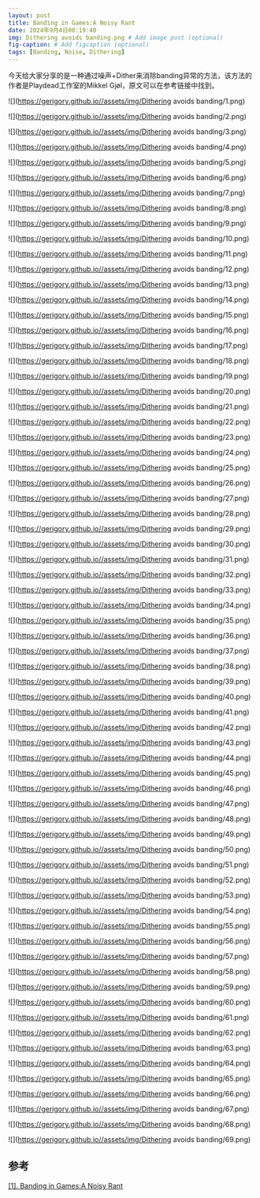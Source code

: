 ```yaml
---
layout: post
title: Banding in Games:A Noisy Rant
date: 2024年9月4日00:19:40
img: Dithering avoids banding.png # Add image post (optional)
fig-caption: # Add figcaption (optional)
tags: [Banding, Noise, Dithering]
---
```

今天给大家分享的是一种通过噪声+Dither来消除banding异常的方法，该方法的作者是Playdead工作室的Mikkel Gjøl，原文可以在参考链接中找到。

![](https://gerigory.github.io//assets/img/Dithering avoids banding/1.png)

![](https://gerigory.github.io//assets/img/Dithering avoids banding/2.png)

![](https://gerigory.github.io//assets/img/Dithering avoids banding/3.png)

![](https://gerigory.github.io//assets/img/Dithering avoids banding/4.png)

![](https://gerigory.github.io//assets/img/Dithering avoids banding/5.png)

![](https://gerigory.github.io//assets/img/Dithering avoids banding/6.png)

![](https://gerigory.github.io//assets/img/Dithering avoids banding/7.png)

![](https://gerigory.github.io//assets/img/Dithering avoids banding/8.png)

![](https://gerigory.github.io//assets/img/Dithering avoids banding/9.png)

![](https://gerigory.github.io//assets/img/Dithering avoids banding/10.png)

![](https://gerigory.github.io//assets/img/Dithering avoids banding/11.png)

![](https://gerigory.github.io//assets/img/Dithering avoids banding/12.png)

![](https://gerigory.github.io//assets/img/Dithering avoids banding/13.png)

![](https://gerigory.github.io//assets/img/Dithering avoids banding/14.png)

![](https://gerigory.github.io//assets/img/Dithering avoids banding/15.png)

![](https://gerigory.github.io//assets/img/Dithering avoids banding/16.png)

![](https://gerigory.github.io//assets/img/Dithering avoids banding/17.png)

![](https://gerigory.github.io//assets/img/Dithering avoids banding/18.png)

![](https://gerigory.github.io//assets/img/Dithering avoids banding/19.png)

![](https://gerigory.github.io//assets/img/Dithering avoids banding/20.png)

![](https://gerigory.github.io//assets/img/Dithering avoids banding/21.png)

![](https://gerigory.github.io//assets/img/Dithering avoids banding/22.png)

![](https://gerigory.github.io//assets/img/Dithering avoids banding/23.png)

![](https://gerigory.github.io//assets/img/Dithering avoids banding/24.png)

![](https://gerigory.github.io//assets/img/Dithering avoids banding/25.png)

![](https://gerigory.github.io//assets/img/Dithering avoids banding/26.png)

![](https://gerigory.github.io//assets/img/Dithering avoids banding/27.png)

![](https://gerigory.github.io//assets/img/Dithering avoids banding/28.png)

![](https://gerigory.github.io//assets/img/Dithering avoids banding/29.png)

![](https://gerigory.github.io//assets/img/Dithering avoids banding/30.png)

![](https://gerigory.github.io//assets/img/Dithering avoids banding/31.png)

![](https://gerigory.github.io//assets/img/Dithering avoids banding/32.png)

![](https://gerigory.github.io//assets/img/Dithering avoids banding/33.png)

![](https://gerigory.github.io//assets/img/Dithering avoids banding/34.png)

![](https://gerigory.github.io//assets/img/Dithering avoids banding/35.png)

![](https://gerigory.github.io//assets/img/Dithering avoids banding/36.png)

![](https://gerigory.github.io//assets/img/Dithering avoids banding/37.png)

![](https://gerigory.github.io//assets/img/Dithering avoids banding/38.png)

![](https://gerigory.github.io//assets/img/Dithering avoids banding/39.png)

![](https://gerigory.github.io//assets/img/Dithering avoids banding/40.png)

![](https://gerigory.github.io//assets/img/Dithering avoids banding/41.png)

![](https://gerigory.github.io//assets/img/Dithering avoids banding/42.png)

![](https://gerigory.github.io//assets/img/Dithering avoids banding/43.png)

![](https://gerigory.github.io//assets/img/Dithering avoids banding/44.png)

![](https://gerigory.github.io//assets/img/Dithering avoids banding/45.png)

![](https://gerigory.github.io//assets/img/Dithering avoids banding/46.png)

![](https://gerigory.github.io//assets/img/Dithering avoids banding/47.png)

![](https://gerigory.github.io//assets/img/Dithering avoids banding/48.png)

![](https://gerigory.github.io//assets/img/Dithering avoids banding/49.png)

![](https://gerigory.github.io//assets/img/Dithering avoids banding/50.png)

![](https://gerigory.github.io//assets/img/Dithering avoids banding/51.png)

![](https://gerigory.github.io//assets/img/Dithering avoids banding/52.png)

![](https://gerigory.github.io//assets/img/Dithering avoids banding/53.png)

![](https://gerigory.github.io//assets/img/Dithering avoids banding/54.png)

![](https://gerigory.github.io//assets/img/Dithering avoids banding/55.png)

![](https://gerigory.github.io//assets/img/Dithering avoids banding/56.png)

![](https://gerigory.github.io//assets/img/Dithering avoids banding/57.png)

![](https://gerigory.github.io//assets/img/Dithering avoids banding/58.png)

![](https://gerigory.github.io//assets/img/Dithering avoids banding/59.png)

![](https://gerigory.github.io//assets/img/Dithering avoids banding/60.png)

![](https://gerigory.github.io//assets/img/Dithering avoids banding/61.png)

![](https://gerigory.github.io//assets/img/Dithering avoids banding/62.png)

![](https://gerigory.github.io//assets/img/Dithering avoids banding/63.png)

![](https://gerigory.github.io//assets/img/Dithering avoids banding/64.png)

![](https://gerigory.github.io//assets/img/Dithering avoids banding/65.png)

![](https://gerigory.github.io//assets/img/Dithering avoids banding/66.png)

![](https://gerigory.github.io//assets/img/Dithering avoids banding/67.png)

![](https://gerigory.github.io//assets/img/Dithering avoids banding/68.png)

![](https://gerigory.github.io//assets/img/Dithering avoids banding/69.png)



## 参考

[[1]. Banding in Games:A Noisy Rant](http://loopit.dk/banding_in_games.pdf)
